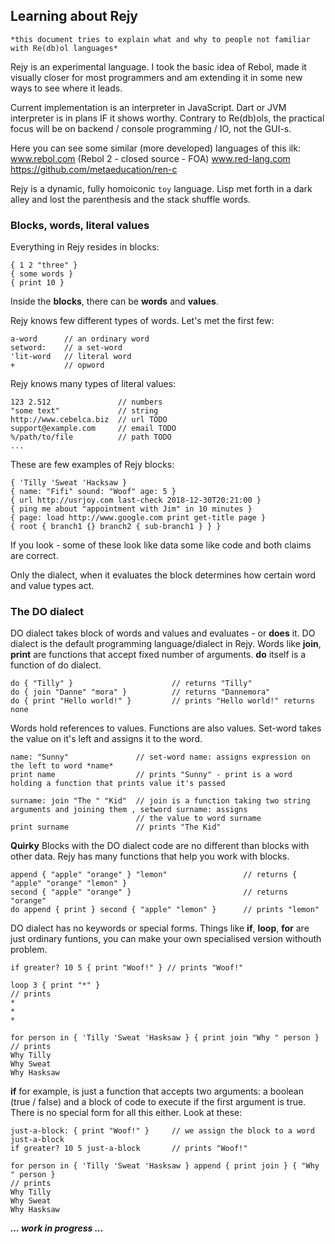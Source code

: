 ## Learning about Rejy


    *this document tries to explain what and why to people not familiar with Re(db)ol languages*


Rejy is an experimental language. I took the basic idea of Rebol, made it visually closer for most programmers and am extending it in some new ways to see where it leads. 

Current implementation is an interpreter in JavaScript. Dart or JVM interpreter is in plans IF it shows worthy. Contrary to Re(db)ols, the practical focus will be on backend / console programming / IO, not the GUI-s.

Here you can see some similar (more developed) languages of this ilk:
    www.rebol.com (Rebol 2 - closed source - FOA)
    www.red-lang.com
    https://github.com/metaeducation/ren-c

Rejy is a dynamic, fully homoiconic `toy` language. Lisp met forth in a dark alley and lost the parenthesis and the stack shuffle words.

### Blocks, words, literal values

Everything in Rejy resides in blocks:

    { 1 2 "three" }
    { some words }
    { print 10 }
    
Inside the **blocks**, there can be **words** and **values**.

Rejy knows few different types of words. Let's met the first few:

    a-word      // an ordinary word
    setword:    // a set-word
    'lit-word   // literal word
    +           // opword
    
Rejy knows many types of literal values:

    123 2.512               // numbers
    "some text"             // string
    http://www.cebelca.biz  // url TODO
    support@example.com     // email TODO
    %/path/to/file          // path TODO
    ...
    
These are few examples of Rejy blocks:

    { 'Tilly 'Sweat 'Hacksaw }
    { name: "Fifi" sound: "Woof" age: 5 }
    { url http://usrjoy.com last-check 2018-12-30T20:21:00 }
    { ping me about "appointment with Jim" in 10 minutes }
    { page: load http://www.google.com print get-title page }
    { root { branch1 {} branch2 { sub-branch1 } } }

If you look - some of these look like data some like code and both claims are correct. 

Only the dialect, when it evaluates the block determines how certain word and value types act.  

### The DO dialect

DO dialect takes block of words and values and evaluates - or **does** it. DO dialect is the default programming language/dialect in Rejy. Words like **join**, **print** are functions that accept fixed number of arguments. **do** itself is a function of do dialect.

    do { "Tilly" }                      // returns "Tilly"
    do { join "Danne" "mora" }          // returns "Dannemora"
    do { print "Hello world!" }         // prints "Hello world!" returns none

Words hold references to values. Functions are also values. Set-word takes the value on it's left and assigns it to the word.

    name: "Sunny"               // set-word name: assigns expression on the left to word *name*
    print name                  // prints "Sunny" - print is a word holding a function that prints value it's passed
    
    surname: join "The " "Kid"  // join is a function taking two string arguments and joining them , setword surname: assigns 
                                // the value to word surname
    print surname               // prints "The Kid"

**Quirky** Blocks with the DO dialect code are no different than blocks with other data. Rejy has many functions that help you work with blocks.
 
    append { "apple" "orange" } "lemon"                 // returns { "apple" "orange" "lemon" }
    second { "apple" "orange" }                         // returns "orange"
    do append { print } second { "apple" "lemon" }      // prints "lemon"

DO dialect has no keywords or special forms. Things like **if**, **loop**, **for** are just ordinary funtions, you can make your own specialised version withouth problem.

    if greater? 10 5 { print "Woof!" } // prints "Woof!"
    
    loop 3 { print "*" } 
    // prints
    *
    *
    *
    
    for person in { 'Tilly 'Sweat 'Hasksaw } { print join "Why " person }
    // prints
    Why Tilly
    Why Sweat
    Why Hasksaw
   
**if** for example, is just a function that accepts two arguments: a boolean (true / false) and a block of code to execute if the first argument is true. There is no special form for all this either. Look at these:

    just-a-block: { print "Woof!" }     // we assign the block to a word just-a-block
    if greater? 10 5 just-a-block       // prints "Woof!"
    
    for person in { 'Tilly 'Sweat 'Hasksaw } append { print join } { "Why " person }
    // prints
    Why Tilly
    Why Sweat
    Why Hasksaw
    
 ***... work in progress ...***
    
